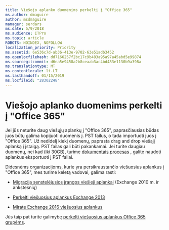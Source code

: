 ```yaml
---
title: Viešojo aplanko duomenims perkelti į "Office 365"
ms.author: dmaguire
author: msdmaguire
manager: serdars
ms.date: 5/9/2018
ms.audience: ITPro
ms.topic: article
ROBOTS: NOINDEX, NOFOLLOW
localization_priority: Priority
ms.assetid: 6e536c7d-ab36-413e-9702-63e51adb3452
ms.openlocfilehash: dd7166257f2bc17c9b483a95a97a45abd5e99874
ms.sourcegitcommit: d6ea5e9458a2b8ceaab3ac4bd483e1130b9a398a
ms.translationtype: MT
ms.contentlocale: lt-LT
ms.lasthandoff: 01/15/2019
ms.locfileid: "28302248"
---
```

# <a name="migrate-public-folder-data-to-office-365"></a>Viešojo aplanko duomenims perkelti į "Office 365"

Jei jūs neturite daug viešųjų aplankų į "Office 365", paprasčiausias būdas juos būtų galima kopijuoti duomenis į. PST failus, o tada importuoti juos į "Office 365". Už nedidelį kiekį duomenų, paprasta drag and drop viešąjį aplanką į įstaigą. PST failas gali būti pakankamai. Jei turite daugiau duomenų, nei kad (iki 30GB), turime [dokumentais procesas](https://technet.microsoft.com/library/dn874017%28v=exchg.150%29.aspx) , galite naudoti aplankus eksportuoti į PST failai. 
  
Didesnėms organizacijoms, kurie yra persikraustančio viešuosius aplankus į "Office 365", mes turime keletą vadovai, galima rasti:
  
- [Migracija senstelėjusios įrangos viešieji aplankai](https://technet.microsoft.com/en-us/library/dn874017%28v=exchg.150%29.aspx) (Exchange 2010 m. ir ankstesnių) 
    
- [Perkelti viešuosius aplankus Exchange 2013](https://technet.microsoft.com/library/mt798260%28v=exchg.150%29.aspx)
    
- [Mirate Exchange 2016 viešuosius aplankus](https://technet.microsoft.com/library/mt798260%28v=exchg.160%29.aspx)
    
Jūs taip pat turite galimybę [perkelti viešuosius aplankus Office 365 grupėms](https://technet.microsoft.com/library/mt843872%28v=exchg.150%29.aspx).
  

